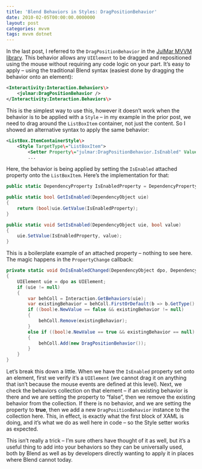 ```yaml
---
title: 'Blend Behaviors in Styles: DragPositionBehavior'
date: 2010-02-05T00:00:00.0000000
layout: post
categories: mvvm
tags: mvvm dotnet
---
```


In the last post, I referred to the `DragPositionBehavior` in the [JulMar MVVM library](https://github.com/markjulmar/mvvmhelpers/).  This behavior allows any `UIElement` to be dragged and repositioned using the mouse without requiring any code logic on your part.  It’s easy to apply – using the traditional Blend syntax (easiest done by dragging the behavior onto an element):

```xml
<Interactivity:Interaction.Behaviors\>
    <julmar:DragPositionBehavior />
</Interactivity:Interaction.Behaviors\>
```
  
This is the simplest way to use this, however it doesn’t work when the behavior is to be applied with a `Style` – in my example in the prior post, we need to drag around the `ListBoxItem` container, not just the content.  So I showed an alternative syntax to apply the same behavior:

```xml
<ListBox.ItemContainerStyle\>
    <Style TargetType\="ListBoxItem">
        <Setter Property\="julmar:DragPositionBehavior.IsEnabled" Value\="True" />
        ...
```
  
Here, the behavior is being applied by setting the `IsEnabled` attached property onto the `ListBoxItem`.  Here’s the implementation for that:

```csharp
public static DependencyProperty IsEnabledProperty = DependencyProperty.RegisterAttached("IsEnabled", typeof(bool),  typeof(DragPositionBehavior), new FrameworkPropertyMetadata(false, OnIsEnabledChanged));

public static bool GetIsEnabled(DependencyObject uie)
{
    return (bool)uie.GetValue(IsEnabledProperty);
}

public static void SetIsEnabled(DependencyObject uie, bool value)
{
    uie.SetValue(IsEnabledProperty, value);
}
```

This is a boilerplate example of an attached property – nothing to see here.  The magic happens in the `PropertyChange` callback:

```csharp
private static void OnIsEnabledChanged(DependencyObject dpo, DependencyPropertyChangedEventArgs e)
{
    UIElement uie = dpo as UIElement;
    if (uie != null)
    {
        var behColl = Interaction.GetBehaviors(uie);
        var existingBehavior = behColl.FirstOrDefault(b => b.GetType() ==  typeof(DragPositionBehavior)) as DragPositionBehavior;
        if ((bool)e.NewValue == false && existingBehavior != null)
        {
            behColl.Remove(existingBehavior);
        }
        else if ((bool)e.NewValue == true && existingBehavior == null)
        {
            behColl.Add(new DragPositionBehavior());
        }
    }
}
```
  
Let’s break this down a little. When we have the `IsEnabled` property set onto an element, first we verify it’s a `UIElement` (we cannot drag it on anything that isn’t because the mouse events are defined at this level). Next, we check the behaviors collection on that element – if an existing behavior is there and we are setting the property to “false”, then we remove the existing behavior from the collection. If there is no behavior, and we are setting the property to **true**, then we add a new `DragPositionBehavior` instance to the collection here. This, in effect, is exactly what the first block of XAML is doing, and it’s what we do as well here in code – so the Style setter works as expected.

This isn’t really a trick – I’m sure others have thought of it as well, but it’s a useful thing to add into your behaviors so they can be universally used, both by Blend as well as by developers directly wanting to apply it in places where Blend cannot today.
